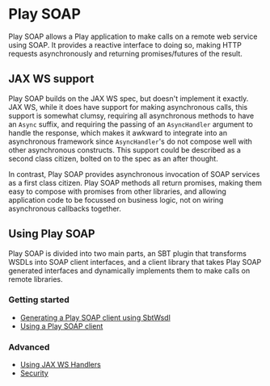 # Play SOAP

Play SOAP allows a Play application to make calls on a remote web service using SOAP.  It provides a reactive interface to doing so, making HTTP requests asynchronously and returning promises/futures of the result.

## JAX WS support

Play SOAP builds on the JAX WS spec, but doesn't implement it exactly.  JAX WS, while it does have support for making asynchronous calls, this support is somewhat clumsy, requiring all asynchronous methods to have an `Async` suffix, and requiring the passing of an `AsyncHandler` argument to handle the response, which makes it awkward to integrate into an asynchronous framework since `AsyncHandler`'s do not compose well with other asynchronous constructs.  This support could be described as a second class citizen, bolted on to the spec as an after thought.

In contrast, Play SOAP provides asynchronous invocation of SOAP services as a first class citizen.  Play SOAP methods all return promises, making them easy to compose with promises from other libraries, and allowing application code to be focussed on business logic, not on wiring asynchronous callbacks together.

## Using Play SOAP

Play SOAP is divided into two main parts, an SBT plugin that transforms WSDLs into SOAP client interfaces, and a client library that takes Play SOAP generated interfaces and dynamically implements them to make calls on remote libraries.

### Getting started

* [Generating a Play SOAP client using SbtWsdl](SbtWsdl.md)
* [Using a Play SOAP client](PlaySoapClient.md)

### Advanced

* [Using JAX WS Handlers](Handlers.md)
* [Security](Security.md)
